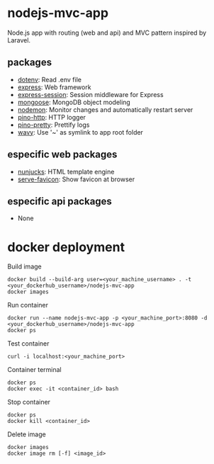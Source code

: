 # nodejs-mvc-app
Node.js app with routing (web and api) and MVC pattern inspired by Laravel.

## packages
* [dotenv](https://www.npmjs.com/package/dotenv): Read .env file
* [express](https://www.npmjs.com/package/express): Web framework
* [express-session](https://www.npmjs.com/package/express-session): Session middleware for Express
* [mongoose](https://www.npmjs.com/package/mongoose): MongoDB object modeling
* [nodemon](https://www.npmjs.com/package/nodemon):  Monitor changes and automatically restart server
* [pino-http](https://www.npmjs.com/package/pino-http): HTTP logger
* [pino-pretty](https://www.npmjs.com/package/pino-pretty): Prettify logs
* [wavy](https://www.npmjs.com/package/wavy): Use '~' as symlink to app root folder


## especific web packages

* [nunjucks](https://www.npmjs.com/package/nunjucks): HTML template engine
* [serve-favicon](https://www.npmjs.com/package/serve-favicon): Show favicon at browser

## especific api packages

* None

# docker deployment

Build image

```
docker build --build-arg user=<your_machine_username> . -t <your_dockerhub_username>/nodejs-mvc-app
docker images
```

Run container

```
docker run --name nodejs-mvc-app -p <your_machine_port>:8080 -d <your_dockerhub_username>/nodejs-mvc-app
docker ps
```

Test container

```
curl -i localhost:<your_machine_port>
```

Container terminal

```
docker ps
docker exec -it <container_id> bash
```

Stop container

```
docker ps
docker kill <container_id>
```

Delete image

```
docker images
docker image rm [-f] <image_id>
```